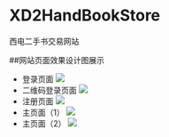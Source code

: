 # XD2HandBookStore
西电二手书交易网站

##网站页面效果设计图展示

- 登录页面
![](http://7xyfje.com1.z1.glb.clouddn.com/Login.jpg)
- 二维码登录页面
![](http://7xyfje.com1.z1.glb.clouddn.com/QR%20Code%20Login.jpg)
- 注册页面
![](http://7xyfje.com1.z1.glb.clouddn.com/Registration.jpg)
- 主页面（1）
![](http://7xyfje.com1.z1.glb.clouddn.com/Main%20Page.jpg)
- 主页面（2）
![](http://7xyfje.com1.z1.glb.clouddn.com/Main%20Page%20(1).jpg)
